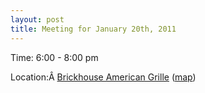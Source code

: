 ```yaml
---
layout: post
title: Meeting for January 20th, 2011
---
```

<div>
<div>
<p>Time: 6:00 - 8:00 pm</p>
<p>Location:Â <a href="http://www.brickhouseamericangrille.com/dsmhome.htm" target="_blank">Brickhouse American Grille</a> (<a href="http://maps.google.com/maps?client=safari&amp;q=1301+Northwest+114th+Street,+clive,+ia&amp;oe=UTF-8&amp;ie=UTF8&amp;hq=&amp;hnear=1301+NW+114th+St,+Clive,+Polk,+Iowa+50325&amp;gl=us&amp;ei=vPn3S6-cDJv2MOjk7K8F&amp;ved=0CBcQ8gEwAA&amp;t=h&amp;z=16" target="_blank">map</a>)</p>
</div>
</div>
